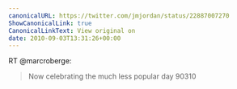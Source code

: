 ```yaml
---
canonicalURL: https://twitter.com/jmjordan/status/22887007270
ShowCanonicalLink: true
CanonicalLinkText: View original on
date: 2010-09-03T13:31:26+00:00
---
```

RT @marcroberge:
> Now celebrating the much less popular day 90310